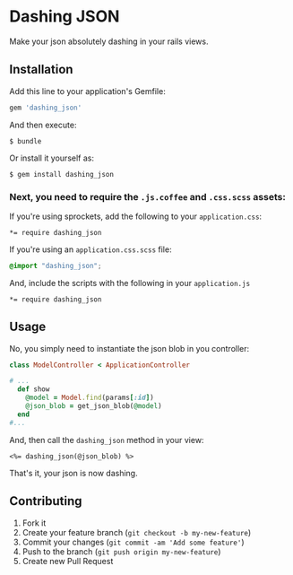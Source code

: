 # Dashing JSON

Make your json absolutely dashing in your rails views.

## Installation

Add this line to your application's Gemfile:

```ruby
gem 'dashing_json'
```

And then execute:

    $ bundle

Or install it yourself as:

    $ gem install dashing_json

### Next, you need to require the `.js.coffee` and `.css.scss` assets:

If you're using sprockets, add the following to your `application.css`:

    *= require dashing_json

If you're using an `application.css.scss` file:

```scss
@import "dashing_json";
```

And, include the scripts with the following in your `application.js`

    *= require dashing_json

## Usage

No, you simply need to instantiate the json blob in you controller:

```ruby
class ModelController < ApplicationController

# ...
  def show
    @model = Model.find(params[:id])
    @json_blob = get_json_blob(@model)
  end
#...
```

And, then call the `dashing_json` method in your view:

```erb
<%= dashing_json(@json_blob) %>
```

That's it, your json is now dashing.

## Contributing

1. Fork it
2. Create your feature branch (`git checkout -b my-new-feature`)
3. Commit your changes (`git commit -am 'Add some feature'`)
4. Push to the branch (`git push origin my-new-feature`)
5. Create new Pull Request

